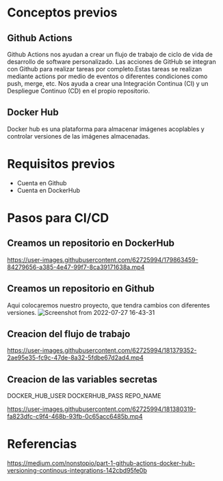 # Conceptos previos
## Github Actions

Github Actions nos ayudan a crear un flujo de trabajo de ciclo de vida de desarrollo de software personalizado. Las acciones de GitHub se integran con Github para realizar tareas por completo.Estas tareas se realizan mediante actions por medio de eventos o diferentes condiciones como push, merge, etc. 
Nos ayuda a crear una Integración Continua (CI) y un Despliegue Continuo (CD) en el propio repositorio.

## Docker Hub

Docker hub es una plataforma para almacenar imágenes acoplables y controlar versiones de las imágenes almacenadas.
# Requisitos previos

* Cuenta en Github
* Cuenta en DockerHub

# Pasos para CI/CD


## Creamos un repositorio en DockerHub

https://user-images.githubusercontent.com/62725994/179863459-84279656-a385-4e47-99f7-8ca39171638a.mp4

## Creamos un repositorio en Github

Aqui colocaremos nuestro proyecto, que tendra cambios con diferentes versiones.
![Screenshot from 2022-07-27 16-43-31](https://user-images.githubusercontent.com/62725994/181377938-9ee0f674-1934-49bc-bf84-97298c611420.png)

## Creacion del flujo de trabajo

https://user-images.githubusercontent.com/62725994/181379352-2ae95e35-fc9c-47de-8a32-5fdbe67d2ad4.mp4

## Creacion de las variables secretas

DOCKER_HUB_USER
DOCKERHUB_PASS
REPO_NAME

https://user-images.githubusercontent.com/62725994/181380319-fa823dfc-c9f4-468b-93fb-0c65acc6485b.mp4

# Referencias
https://medium.com/nonstopio/part-1-github-actions-docker-hub-versioning-continous-integrations-142cbd95fe0b
